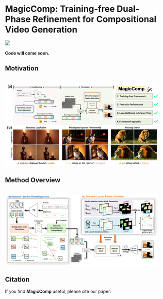# MagicComp: Training-free Dual-Phase Refinement for Compositional Video Generation
<a href='https://hong-yu-zhang.github.io/MagicComp-Page/'><img src='https://img.shields.io/badge/Project-Page-Green'></a> <a href='https://arxiv.org/abs/2412.04440'></a> 

**Code will come soon.**

## Motivation
<br>
<img width="950" src="imgs/Motivation.pdf"/>
<br>

## Method Overview
<br>
<img width="950" src="imgs/Method_Overview.pdf"/>
<br>

## Citation
If you find **MagicComp** useful, please cite our paper:
